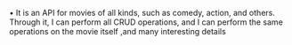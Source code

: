 •	It is an API for movies of all kinds, such as comedy, action, and others.
Through it, I can perform all CRUD operations, and I can perform the same operations on 
the movie itself ,and many interesting details
